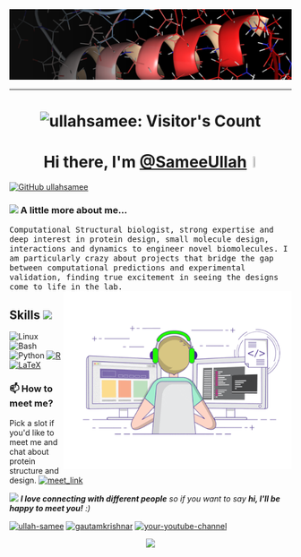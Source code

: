 <img src="https://raw.githubusercontent.com/ullahsamee/ullahsamee/main/proteinn.png" alt="Hello world">

---

<h1 align='center'>
<img src="https://profile-counter.deno.dev/ullahsamee/count.svg" alt="ullahsamee: Visitor's Count" />
</h1>

<h1 align='center'>
  Hi there, I'm <a href="https://github.com/ullahsamee" target="_blank">@SameeUllah</a> <img src="https://media.giphy.com/media/hvRJCLFzcasrR4ia7z/giphy.gif" width=2.5% height=2.5%>
</h1>

[![GitHub ullahsamee](https://img.shields.io/github/followers/ullahsamee?label=follow&style=social)](https://github.com/ullahsamee)

### <img src="https://media.giphy.com/media/VgCDAzcKvsR6OM0uWg/giphy.gif" width="50"> A little more about me...  
  <samp>
Computational Structural biologist, strong expertise and deep interest in protein design, small molecule design, interactions and dynamics to engineer novel biomolecules. I am particularly crazy about projects that bridge the gap between computational predictions and experimental validation, finding true excitement in seeing the designs come to life in the lab.
  </samp>

<img align="right" alt="GIF" src="https://github.com/ullahsamee/ullahsamee/blob/main/coding.gif?raw=true" width="408" height="318" />

## Skills <img src="https://media.giphy.com/media/WUlplcMpOCEmTGBtBW/giphy.gif" width="30">

![Linux](https://img.shields.io/badge/Linux-FCC624?logo=Linux&logoColor=black&style=for-the-badge)
![Bash](https://img.shields.io/badge/Bash-4EAA25?logo=gnubash&logoColor=white&style=for-the-badge)
![Python](https://img.shields.io/badge/Python-3776AB?logo=python&logoColor=white&style=for-the-badge)
    <a href="https://github.com/alwinw?tab=repositories&language=r" target="_blank"><img alt="R" src="https://img.shields.io/badge/-R-276DC3?style=flat-square&logo=R&logoColor=white"></a>
    <a href="https://github.com/alwinw?tab=repositories&language=TeX" target="_blank"><img alt="LaTeX" src="https://img.shields.io/badge/-LaTeX-008080?style=flat-square&logo=LaTeX&logoColor=white"></a>
</p>


<!-- <details align='center'>
  <summary>:zap: My workspace specs</summary>
</details>-->


### 📫 How to meet me?
Pick a slot if you'd like to meet me and chat about protein structure and design.
<a href="https://calendly.com/sameeullah/30min" target="_blank"><img width="498" alt="meet_link" src="https://user-images.githubusercontent.com/15426564/144297439-f530f383-e73e-41e0-9914-a9b7d3f432e5.png"></a>

<img src="https://media.giphy.com/media/LnQjpWaON8nhr21vNW/giphy.gif" width="60"> <em><b>I love connecting with different people</b> so if you want to say <b>hi, I'll be happy to meet you!</b> :)</em>
<p align="left">
<a href="https://www.linkedin.com/in/ullah-samee/" target="blank"><img align="center" src="https://raw.githubusercontent.com/rahuldkjain/github-profile-readme-generator/master/src/images/icons/Social/linked-in-alt.svg" alt="ullah-samee" height="30" width="40" /></a>
<a href="https://instagram.com/" target="blank"><img align="center" src="https://raw.githubusercontent.com/rahuldkjain/github-profile-readme-generator/master/src/images/icons/Social/instagram.svg" alt="gautamkrishnar" height="30" width="40" /></a>
<a href="https://www.youtube.com/@ProteinDesignStudio" target="blank"><img align="center" src="https://raw.githubusercontent.com/rahuldkjain/github-profile-readme-generator/master/src/images/icons/Social/youtube.svg" alt="your-youtube-channel" height="30" width="40" /></a>
</p>

<p align="center">
  <img src="https://capsule-render.vercel.app/api?type=waving&color=gradient&height=60&section=footer"/>
</p>

